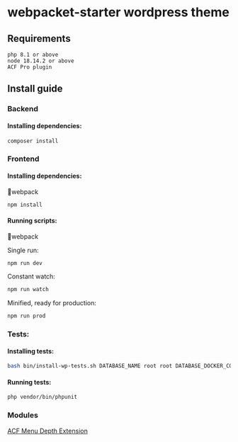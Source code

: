 # webpacket-starter wordpress theme
## Requirements
```
php 8.1 or above
node 18.14.2 or above
ACF Pro plugin
```
## Install guide
### Backend
#### Installing dependencies:
```bash
composer install
```

### Frontend
#### Installing dependencies:
📂webpack
```bash
npm install
```

#### Running scripts:
📂webpack

Single run:
```bash
npm run dev
```
Constant watch:
```bash
npm run watch
```
Minified, ready for production:
```bash
npm run prod
```

### Tests:
#### Installing tests:
```bash
bash bin/install-wp-tests.sh DATABASE_NAME root root DATABASE_DOCKER_CONTAINER_NAME latest
```
#### Running tests:
```bash
php vendor/bin/phpunit
```

### Modules
[ACF Menu Depth Extension](https://github.com/pkosciak/webpacket-acf-menu-depth-extension)
